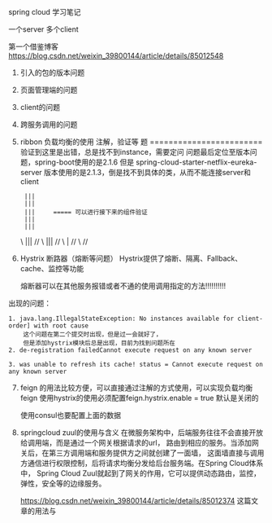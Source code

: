 spring cloud 学习笔记

一个server 多个client

第一个借鉴博客
    https://blog.csdn.net/weixin_39800144/article/details/85012548
1. 引入的包的版本问题
2. 页面管理端的问题
3. client的问题
4. 跨服务调用的问题
5. ribbon 负载均衡的使用 注解，验证等
题
========================  验证到这里是出错，总是找不到instance，需要定问
    问题最后定位至版本问题，spring-boot使用的是2.1.6 
    但是 spring-cloud-starter-netflix-eureka-server 版本使用的是2.1.3，倒是找不到具体的类，从而不能连接server和client
    
        |||
        |||
        |||     ===== 可以进行接下来的组件验证
        |||
        |||
    \\  |||  //
     \\ ||| //
      \\ | //
       \\ //


6. Hystrix 断路器（熔断等问题）
    Hystrix提供了熔断、隔离、Fallback、cache、监控等功能
    
    熔断器可以在其他服务报错或者不通的使用调用指定的方法!!!!!!!!!!
    
    
出现的问题：

    1. java.lang.IllegalStateException: No instances available for client-order] with root cause
        这个问题在第二个提交时出现，但是过一会就好了，
        但是添加hystrix模块后总是出现，目前为找到问题所在
    2. de-registration failedCannot execute request on any known server
    
    3. was unable to refresh its cache! status = Cannot execute request on any known server
    
    
7. feign 的用法比较方便，可以直接通过注解的方式使用，可以实现负载均衡
    feign 使用hystrix的使用必须配置feign.hystrix.enable = true  默认是关闭的
    
    使用consul也要配置上面的数据
    
8. springcloud zuul的使用与含义
    在微服务架构中，后端服务往往不会直接开放给调用端，而是通过一个网关根据请求的url，
    路由到相应的服务。当添加网关后，在第三方调用端和服务提供方之间就创建了一面墙，
    这面墙直接与调用方通信进行权限控制，后将请求均衡分发给后台服务端。在Spring Cloud体系中， 
    Spring Cloud Zuul就起到了网关的作用，它可以提供动态路由，监控，弹性，安全等的边缘服务。

    https://blog.csdn.net/weixin_39800144/article/details/85012374 这篇文章的用法与    
